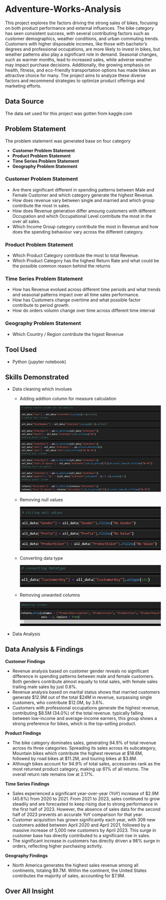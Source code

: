 # Adventure-Works-Analysis

This project explores the factors driving the strong sales of bikes, focusing on both product performance and external influences. The bike category has seen consistent success, with several contributing factors such as customer demographics, weather conditions, and urban commuting trends. Customers with higher disposable incomes, like those with bachelor’s degrees and professional occupations, are more likely to invest in bikes, but weather patterns also play a significant role in demand. Seasonal changes, such as warmer months, lead to increased sales, while adverse weather may impact purchase decisions. Additionally, the growing emphasis on health, fitness, and eco-friendly transportation options has made bikes an attractive choice for many. The project aims to analyze these diverse factors and recommend strategies to optimize product offerings and marketing efforts.

## Data Source
The data set used for this project was gotten from kaggle.com

## Problem Statement
The problem statement was generated base on four category

- **Customer Problem Statement**
- **Product Problem Statement**
- **Time Series Problem Statement**
- **Geography Problem Statement**

### Customer Problem Statement

- Are there significant different in spending patterns between Male and Female Customer and which category generate the highest Revenue.
- How does revenue vary between single and married and which group contribute the most in sales.
- How does Revenue generation differ amoung customers with different Occupation and which Occupational Level contribute the most in the over all sales.
- Which Income Group category contribute the most in Revenue and how does the spending behaviour vary across the different category.
 
### Product Problem Statement

- Which Product Category contribute the most to total Revenue.
- Which Product Category has the highest Return Rate and what could be the possible common reason behind the returns
 
### Time Series Problem Statement

- How has Revenue evolued across different time periods and what trends and seasonal patterns impact over all time sales performance.
- How has Customers change overtime and what possible factor contribute to period growth.
- How do orders volumn change over time across different time interval
 
### Geography Problem Statement
- Which Country / Region contribute the higest Revenue

## Tool Used
- Python (jupyter notebook)

## Skills Demonstrated
- Data cleaning
    which involues
   - Adding addtion column for measure calculation
     
     ![](data_cleaning_adding_columns.png)
     
   - Removing null values
     
     ![](data_cleaning_null_values.png)
     
   - Converting data type

     ![](data_cleaning_data_types.png)
     
   - Removing unwanted columns

     ![](data_cleaning_removing_columns.png)
     
- Data Analysis

## Data Analysis & Findings
**Customer Findings**
- Revenue analysis based on customer gender reveals no significant difference in spending patterns between male and female customers. Both genders contribute almost equally to total sales, with female sales trailing male sales by just 0.8%.
- Revenue analysis based on marital status shows that married customers generate $12.9M out of the total $24M in revenue, surpassing single customers, who contribute $12.0M, by 3.6%.
- Customers with professional occupations generate the highest revenue, contributing $8.5M (34.0%) of the total revenue. typically falling between low-income and average-income earners, this group shows a strong preference for bikes, which is the top-selling product.

**Product Findings**
- The bike category dominates sales, generating 94.9% of total revenue across its three categories. Spreading its sales across its subcategory, Mountain bikes which contribute the highest revenue at $18.6M, followed by road bikes at $11.2M, and touring bikes at $3.8M.
- Although bikes account for 94.9% of total sales, accessories rank as the most returned product category, making up 61% of all returns. The overall return rate remains low at 2.17%.

**Time Series Findings**
- Sales experienced a significant year-over-year (YoY) increase of $2.9M (45.6%) from 2020 to 2021. From 2021 to 2023, sales continued to grow steadily and are forecasted to keep rising due to strong performance in the first half of 2023. However, the absence of sales data for the second half of 2023 prevents an accurate YoY comparison for that year.
- Customer acquisition has grown significantly each year, with 309 new customers added between April 2020 and April 2021, followed by a massive increase of 5,000 new customers by April 2023. This surge in customer base has directly contributed to a significant rise in sales.
- The significant increase in customers has directly driven a 98% surge in orders, reflecting higher purchasing activity.

**Geography Findings**
- North America generates the highest sales revenue among all continents, totaling $9.7M. Within the continent, the United States contributes the majority of sales, accounting for $7.9M.

## Over All Insight

